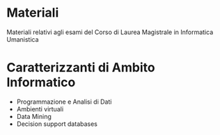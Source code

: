 # Materiali
Materiali relativi agli esami del Corso di Laurea Magistrale in Informatica Umanistica


# Caratterizzanti di Ambito Informatico

* Programmazione e Analisi di Dati
* Ambienti virtuali	
* Data Mining 
* Decision support databases
